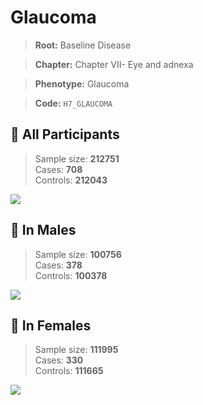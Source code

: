 # Glaucoma

> **Root:** Baseline Disease  

> **Chapter:** Chapter VII- Eye and adnexa  

> **Phenotype:** Glaucoma  

> **Code:** `H7_GLAUCOMA`

## 🧪 All Participants  
> Sample size: **212751**  
> Cases: **708**  
> Controls: **212043**
<img src="/Disease/Figures/ALL/Baseline/H7_GLAUCOMA.png"/>
<CsvTable src="/Disease/Data/ALL/Baseline/LG_H7_GLAUCOMA.csv" label="🔍 View full results" />

## 👨 In Males  
> Sample size: **100756**  
> Cases: **378**  
> Controls: **100378**
<img src="/Disease/Figures/Male/Baseline/H7_GLAUCOMA.png"/>
<CsvTable src="/Disease/Data/Male/Baseline/LG_H7_GLAUCOMA.csv" label="🔍 View full results" />

## 👩 In Females  
> Sample size: **111995**  
> Cases: **330**  
> Controls: **111665**
<img src="/Disease/Figures/Female/Baseline/H7_GLAUCOMA.png"/>
<CsvTable src="/Disease/Data/Female/Baseline/LG_H7_GLAUCOMA.csv" label="🔍 View full results" />
